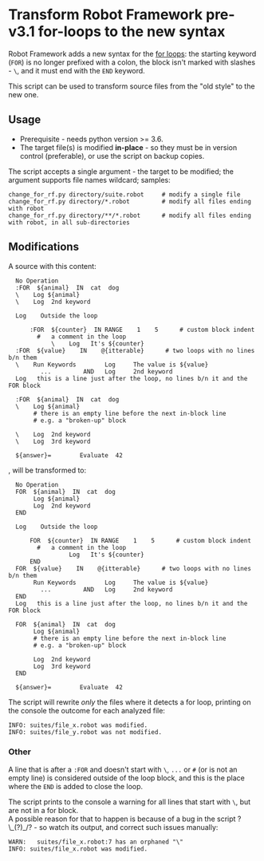 # Transform Robot Framework pre-v3.1 for-loops to the new syntax

Robot Framework adds a new syntax for the [for loops](http://robotframework.org/robotframework/latest/RobotFrameworkUserGuide.html#for-loops): the starting keyword (`FOR`) is no longer prefixed with a colon, the block isn't marked with slashes - `\`, and it must end with the `END` keyword.

This script can be used to transform source files from the "old style" to the new one.



## Usage

 - Prerequisite - needs python version >= 3.6.
 - The target file(s) is modified **in-place** - so they must be in version control (preferable), or use the script on backup copies.

The script accepts a single argument - the target to be modified; the argument supports file names wildcard; samples:

    change_for_rf.py directory/suite.robot     # modify a single file
    change_for_rf.py directory/*.robot         # modify all files ending with robot
    change_for_rf.py directory/**/*.robot      # modify all files ending with robot, in all sub-directories

## Modifications

A source with this content:
      
      No Operation
      :FOR  ${animal}  IN  cat  dog
      \    Log ${animal}
      \    Log  2nd keyword
      
      Log    Outside the loop
      
          :FOR  ${counter}  IN RANGE    1    5      # custom block indent
            #   a comment in the loop
                \    Log   It's ${counter}
      :FOR  ${value}    IN    @{itterable}      # two loops with no lines b/n them
      \    Run Keywords        Log     The value is ${value}
             ...         AND   Log     2nd keyword
      Log   this is a line just after the loop, no lines b/n it and the FOR block
      
      :FOR  ${animal}  IN  cat  dog
      \    Log ${animal}
           # there is an empty line before the next in-block line
           # e.g. a "broken-up" block
      
      \    Log  2nd keyword
      \    Log  3rd keyword
      
      ${answer}=        Evaluate  42
, will be transformed to:

      No Operation
      FOR  ${animal}  IN  cat  dog
           Log ${animal}
           Log  2nd keyword
      END
      
      Log    Outside the loop
      
          FOR  ${counter}  IN RANGE    1    5      # custom block indent
            #   a comment in the loop
                     Log   It's ${counter}
          END
      FOR  ${value}    IN    @{itterable}      # two loops with no lines b/n them
           Run Keywords        Log     The value is ${value}
             ...         AND   Log     2nd keyword
      END
      Log   this is a line just after the loop, no lines b/n it and the FOR block
      
      FOR  ${animal}  IN  cat  dog
           Log ${animal}
           # there is an empty line before the next in-block line
           # e.g. a "broken-up" block
      
           Log  2nd keyword
           Log  3rd keyword
      END
      
      ${answer}=        Evaluate  42

The script will rewrite *only* the files where it detects a for loop, printing on the console the outcome for each analyzed file:

    INFO: suites/file_x.robot was modified.
    INFO: suites/file_y.robot was not modified.

### Other
A line that is after a `:FOR` and doesn't start with `\`, `...` or `#` (or is not an empty line) is considered outside of the loop block, and this is the place where the `END` is added to close the loop.

The script prints to the console a warning for all lines that start with `\`, but are not in a for block.   
A possible reason for that to happen is because of a bug in the script ?\\\_(?)_/? - so watch its output, and correct such issues manually:

    WARN: 	suites/file_x.robot:7 has an orphaned "\" 
    INFO: suites/file_x.robot was modified.
